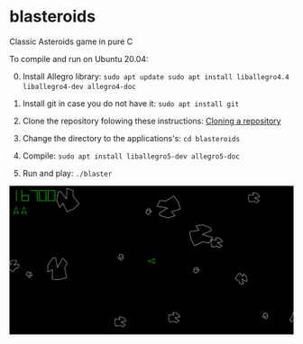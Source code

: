 # blasteroids
Classic Asteroids game in pure C

To compile and run on Ubuntu 20.04:

0. Install Allegro library:
`sudo apt update
sudo apt install liballegro4.4 liballegro4-dev allegro4-doc`

1. Install git in case you do not have it:
`sudo apt install git`

2. Clone the repository folowing these instructions:
[Cloning a repository](https://docs.github.com/en/repositories/creating-and-managing-repositories/cloning-a-repository)

3. Change the directory to the applications's:
`cd blasteroids`

4. Compile:
`sudo apt install liballegro5-dev allegro5-doc` 

5. Run and play:
`./blaster`
 
![solarized palette](screenshot.jpeg)
